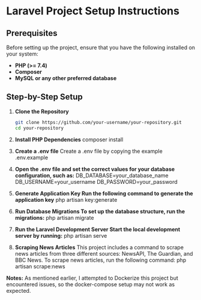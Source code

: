 # Laravel Project Setup Instructions

## Prerequisites

Before setting up the project, ensure that you have the following installed on your system:

- **PHP (>= 7.4)**
- **Composer**
- **MySQL or any other preferred database**

## Step-by-Step Setup

1. **Clone the Repository**
   ```bash
   git clone https://github.com/your-username/your-repository.git
   cd your-repository

2. **Install PHP Dependencies**
   composer install
   
4. **Create a .env file**
   Create a .env file by copying the example .env.example

5. **Open the .env file and set the correct values for your database configuration, such as:**
    DB_DATABASE=your_database_name
    DB_USERNAME=your_username
    DB_PASSWORD=your_password

6. **Generate Application Key Run the following command to generate the application key**
   php artisan key:generate

7. **Run Database Migrations To set up the database structure, run the migrations:**
   php artisan migrate

8. **Run the Laravel Development Server Start the local development server by running:**
   php artisan serve

9. **Scraping News Articles**
    This project includes a command to scrape news articles from three different sources: NewsAPI, The Guardian, and BBC News.
    To scrape news articles, run the following command:
   php artisan scrape:news

**Notes:** As mentioned earlier, I attempted to Dockerize this project but encountered issues, so the docker-compose setup may not work as expected.
